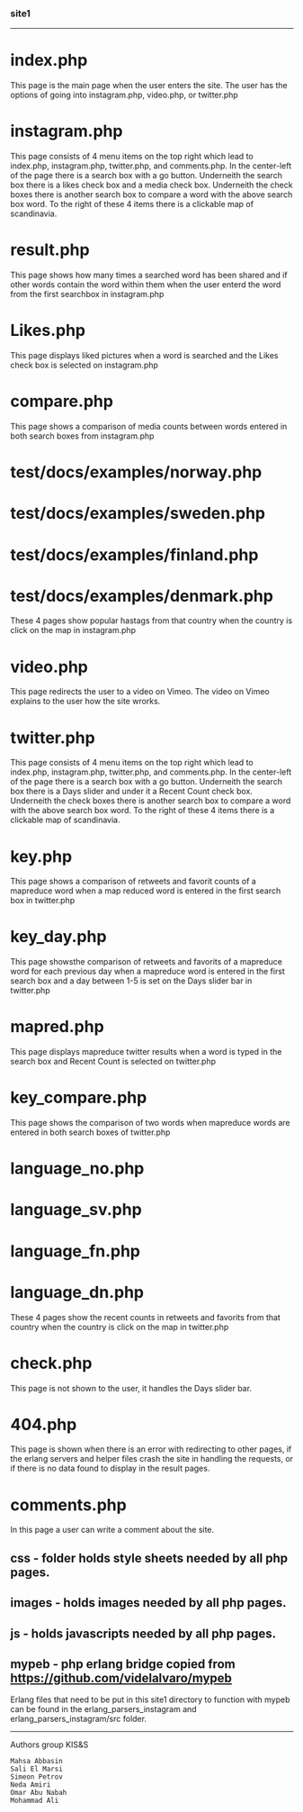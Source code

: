 ### site1
----------------------------
# index.php
This page is the main page when the user enters the site.
The user has the options of going into instagram.php, video.php, or twitter.php

# instagram.php
This page consists of 4 menu items on the top right which lead to index.php,
instagram.php, twitter.php, and comments.php. In the center-left of the page 
there is a search box with a go button. Underneith the search box there is a 
likes check box and a media check box. Underneith the check boxes there is another 
search box to compare a word with the above search box word. To the right of 
these 4 items there is a clickable map of scandinavia.

# result.php
This page shows how many times a searched word has been shared and 
if other words contain the word within them when the user enterd the word 
from the first searchbox in instagram.php

# Likes.php
This page displays liked pictures when a word is searched and the Likes check box 
is selected on instagram.php

# compare.php
This page shows a comparison of media counts between words entered in both 
search boxes from instagram.php

# test/docs/examples/norway.php
# test/docs/examples/sweden.php
# test/docs/examples/finland.php
# test/docs/examples/denmark.php
These 4 pages show popular hastags from that country when the country 
is click on the map in instagram.php

# video.php
This page redirects the user to a video on Vimeo.
The video on Vimeo explains to the user how the site wrorks.

# twitter.php
This page consists of 4 menu items on the top right which lead to index.php,
instagram.php, twitter.php, and comments.php. In the center-left of the page 
there is a search box with a go button. Underneith the search box there is a 
Days slider and under it a Recent Count check box. Underneith the check boxes 
there is another search box to compare a word with the above search box word. 
To the right of these 4 items there is a clickable map of scandinavia.

# key.php
This page shows a comparison of retweets and favorit counts of a mapreduce 
word when a map reduced word is entered in the first search box in twitter.php

# key_day.php
This page showsthe comparison of retweets and favorits of a mapreduce word for 
each previous day when a mapreduce word is entered in the first search box and 
a day between 1-5 is set on the Days slider bar in twitter.php

# mapred.php
This page displays mapreduce twitter results when a word is typed in the 
search box and Recent Count is selected on twitter.php

# key_compare.php
This page shows the comparison of two words when mapreduce words are entered in 
both search boxes of twitter.php

# language_no.php
# language_sv.php
# language_fn.php
# language_dn.php
These 4 pages show the recent counts in retweets and favorits from that country 
when the country is click on the map in twitter.php

# check.php
This page is not shown to the user, it handles the Days slider bar.

# 404.php
This page is shown when there is an error with redirecting to other pages, 
if the erlang servers and helper files crash the site in handling the requests,
or if there is no data found to display in the result pages.

# comments.php
In this page a user can write a comment about the site.

## css - folder holds style sheets needed by all php pages.
## images - holds images needed by all php pages.
## js - holds javascripts needed by all php pages.
## mypeb - php erlang bridge copied from https://github.com/videlalvaro/mypeb

Erlang files that need to be put in this site1 directory to function with mypeb 
can be found in the erlang_parsers_instagram and erlang_parsers_instagram/src folder.

----------------------------
Authors group KIS&S

    Mahsa Abbasin
    Sali El Marsi
    Simeon Petrov
    Neda Amiri
    Omar Abu Nabah
    Mohammad Ali
